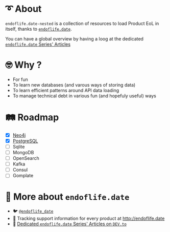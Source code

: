 # ➰ About

`endoflife.date-nested` is a collection of resources to load Product EoL in itself,
thanks to [`endoflife.date`](https://endoflife.date/).

You can have a global overview by having a loog at the dedicated [`endoflife.date` Series' Articles](https://dev.to/adriens/series/21232)

# 🤓 Why ?

- For fun
- To learn new databases (and varous ways of storing data)
- To learn efficient patterns around API data loading
- To manage technical debt in various fun (and hopefuly useful) ways

# 🛤️ Roadmap

- [x] [Neo4j](https://dev.to/optnc/browse-neo4j-eol-versions-inside-neo4j-auradb-1ncb)
- [x] [PostgreSQL](https://dev.to/adriens/postgresql-eols-as-a-table-15hb)
- [ ] Sqlite
- [ ] MongoDB
- [ ] OpenSearch
- [ ] Kafka
- [ ] Consul
- [ ] Gomplate

# 📑 More about `endoflife.date`

- 🐦 [`@endoflife_date`](https://twitter.com/endoflife_date)
- 🔗 Tracking support information for every product at http://endoflife.date
- 📝 [Dedicated `endoflife.date` Series' Articles on `DEV.to`](https://dev.to/adriens/series/21232)
